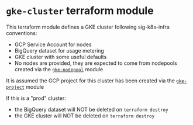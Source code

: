 # `gke-cluster` terraform module

This terraform module defines a GKE cluster following sig-k8s-infra conventions:
- GCP Service Account for nodes
- BigQuery dataset for usage metering
- GKE cluster with some useful defaults
- No nodes are provided, they are expected to come from nodepools created via the [`gke-nodepool`] module

It is assumed the GCP project for this cluster has been created via the [`gke-project`] module

If this is a "prod" cluster:
- the BigQuery dataset will NOT be deleted on `terraform destroy`
- the GKE cluster will NOT be deleted on `terraform destroy`

[`gke-project`]: /infra/gcp/terraform/modules/gke-project
[`gke-nodepool`]: /infra/gcp/terraform/modules/gke-nodepool
